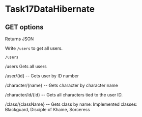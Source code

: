 # Task17DataHibernate

## GET options
Returns JSON

Write `/users` to get all users.
```
/users
```


/users Gets all users

/user/{id} -- Gets user by ID number

/character/{name} -- Gets character by character name

/character/id/{id} -- Gets all characters tied to the user ID.

/class/{className} -- Gets class by name: Implemented classes: Blackguard, Disciple of Khaine, Sorceress
